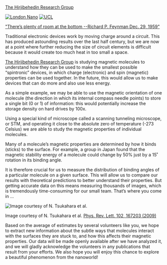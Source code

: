 [The Hirjibehedin Research Group](http://www.ucl.ac.uk/hirjibehedin)

[![London Nano](http://www.london-nano.com/sites/default/files/main_logo.png)](http://www.london-nano.com/)
[![UCL](http://www.ucl.ac.uk/homepage_dev/lib/images/design/logo-ucl.png)](http://www.ucl.ac.uk/)


["There’s plenty of room at the bottom --Richard P. Feynman  Dec. 29,
1959"](href="http://en.wikipedia.org/wiki/Richard_Feynman")

Traditional electronic devices work by moving charge around a circuit.  This
has produced astounding results over the last half century, but we are now at a
point where further reducing the size of circuit elements is difficult because
it would create too much heat in too small a space.

[The Hirjibehedin Research Group](http://www.ucl.ac.uk/hirjibehedin)
is studying magnetic molecules to understand how they can be used to make the
smallest possible “spintronic” devices, in which charge (electronic) and spin
(magnetic) properties can be used together.  In the future, this would allow us
to make devices that can do more and also use less energy.

As a simple example, we may be able to use the magnetic orientation
of one molecule (the direction in which its internal compass needle
points) to store a single bit (0 or 1) of information: this would
potentially increase the storage density on hard drives by 100x.


Using a special kind of microscope called a scanning tunneling microscope, or
STM, and operating it close to the absolute zero of temperature (-273 Celsius)
we are able to study the magnetic properties of individual molecules.

Many of a molecule’s magnetic properties are determined by how it binds
(sticks) to the surface.  For example, a group in Japan found that the magnetic
stability energy of a molecule could change by 50% just by a 15˚ rotation in
its binding angle.

It is therefore crucial for us to measure the distribution of binding angles of
a particular molecule on a given surface.  This will allow us to compare our
results with theoretical predictions to better understand their properties. But
getting accurate data on this means measuring thousands of images, which is
tremendously time-consuming for our small team. That’s where you come in …

![Image courtesy of N. Tsukahara et al.](http://imageshack.us/a/img834/3118/rotationr.png)

Image courtesy of N. Tsukahara et al.
[Phys. Rev. Lett. 102, 167203 (2009)](http://dx.doi.org/10.1103/PhysRevLett.102.167203)


Based on the average of estimates by several volunteers like you, we hope to
extract new information about the subtle ways that molecules interact with the
surfaces they are stuck to, and how this affects their magnetic properties. Our
data will be made openly available after we have analyzed it, and we will
gladly acknowledge the volunteers in any publications that result from your
efforts. We also hope you will enjoy this chance to explore a beautiful
phenomenon from the nanoworld!

